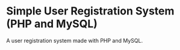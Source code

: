 # Simple User Registration System (PHP and MySQL)
A user registration system made with PHP and MySQL.
